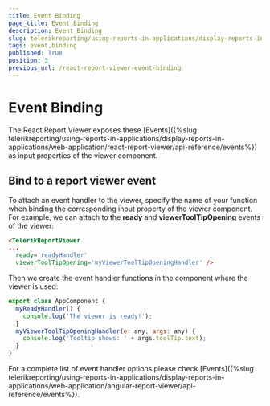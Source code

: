 ```yaml
---
title: Event Binding
page_title: Event Binding 
description: Event Binding
slug: telerikreporting/using-reports-in-applications/display-reports-in-applications/web-application/react-report-viewer/event-binding
tags: event,binding
published: True
position: 3
previous_url: /react-report-viewer-event-binding
---
```


# Event Binding

The React Report Viewer exposes these [Events]({%slug telerikreporting/using-reports-in-applications/display-reports-in-applications/web-application/react-report-viewer/api-reference/events%}) as input properties of the viewer component. 

## Bind to a report viewer event

To attach an event handler to the viewer, specify the name of your function when binding the corresponding input property of the viewer component. For example, we can attach to the __ready__ and __viewerToolTipOpening__ events of the viewer:
    
````HTML
<TelerikReportViewer
...
  ready='readyHandler'
  viewerToolTipOpening='myViewerToolTipOpeningHandler' />
````

Then we create the event handler functions in the component where the viewer is used:
    
````js
export class AppComponent {
  myReadyHandler() {
    console.log('The viewer is ready!');
  }
  myViewerToolTipOpeningHandler(e: any, args: any) {
    console.log('Tooltip shows: ' + args.toolTip.text);
  }
}
````

For a complete list of event handler options please check [Events]({%slug telerikreporting/using-reports-in-applications/display-reports-in-applications/web-application/angular-report-viewer/api-reference/events%}).
